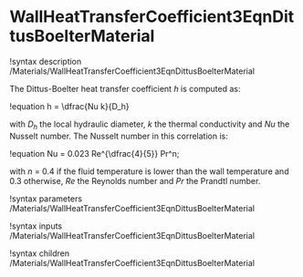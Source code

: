 # WallHeatTransferCoefficient3EqnDittusBoelterMaterial

!syntax description /Materials/WallHeatTransferCoefficient3EqnDittusBoelterMaterial

The Dittus-Boelter heat transfer coefficient $h$ is computed as:

!equation
h = \dfrac{Nu k}{D_h}

with $D_h$ the local hydraulic diameter, $k$ the thermal conductivity and $Nu$ the Nusselt number.
The Nusselt number in this correlation is:

!equation
Nu = 0.023 Re^{\dfrac{4}{5}} Pr^n;

with $n$ = 0.4 if the fluid temperature is lower than the wall temperature and 0.3 otherwise,
$Re$ the Reynolds number and $Pr$ the Prandtl number.

!syntax parameters /Materials/WallHeatTransferCoefficient3EqnDittusBoelterMaterial

!syntax inputs /Materials/WallHeatTransferCoefficient3EqnDittusBoelterMaterial

!syntax children /Materials/WallHeatTransferCoefficient3EqnDittusBoelterMaterial
